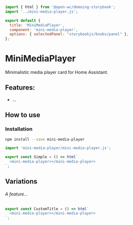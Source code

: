```js script
import { html } from '@open-wc/demoing-storybook';
import '../mini-media-player.js';

export default {
  title: 'MiniMediaPlayer',
  component: 'mini-media-player',
  options: { selectedPanel: "storybookjs/knobs/panel" },
};
```

# MiniMediaPlayer

Minimalistic media player card for Home Assistant.

## Features:

- ...

## How to use

### Installation

```bash
npm install --save mini-media-player
```

```js
import 'mini-media-player/mini-media-player.js';
```

```js preview-story
export const Simple = () => html`
  <mini-media-player></mini-media-player>
`;
```

## Variations

###### A feature...

```js preview-story
export const CustomTitle = () => html`
  <mini-media-player></mini-media-player>
`;
```
